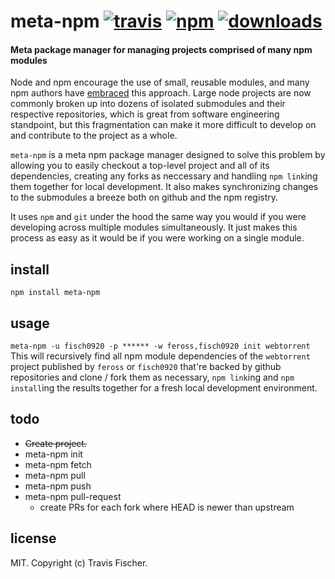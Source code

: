 # meta-npm [![travis](https://img.shields.io/travis/fisch0920/meta-npm.svg)](https://travis-ci.org/fisch0920/meta-npm) [![npm](https://img.shields.io/npm/v/meta-npm.svg)](https://npmjs.org/package/meta-npm) [![downloads](https://img.shields.io/npm/dm/meta-npm.svg)](https://npmjs.org/package/meta-npm)

#### Meta package manager for managing projects comprised of many npm modules

Node and npm encourage the use of small, reusable modules, and many npm authors have [embraced](http://substack.net/how_I_write_modules) this approach. Large node projects are now commonly broken up into dozens of isolated submodules and their respective repositories, which is great from software engineering standpoint, but this fragmentation can make it more difficult to develop on and contribute to the project as a whole.

`meta-npm` is a meta npm package manager designed to solve this problem by allowing you to easily checkout a top-level project and all of its dependencies, creating any forks as neccessary and handling `npm link`ing them together for local development. It also makes synchronizing changes to the submodules a breeze both on github and the npm registry.

It uses `npm` and `git` under the hood the same way you would if you were developing across multiple modules simultaneously. It just makes this process as easy as it would be if you were working on a single module.

## install

```
npm install meta-npm
```

## usage

```meta-npm -u fisch0920 -p ****** -w feross,fisch0920 init webtorrent```
This will recursively find all npm module dependencies of the `webtorrent` project published by `feross` or `fisch0920` that're backed by github repositories and clone / fork them as necessary, `npm link`ing and `npm install`ing the results together for a fresh local development environment.

## todo

* ~~Create project.~~
* meta-npm init
* meta-npm fetch
* meta-npm pull
* meta-npm push
* meta-npm pull-request
    * create PRs for each fork where HEAD is newer than upstream

## license

MIT. Copyright (c) Travis Fischer.
